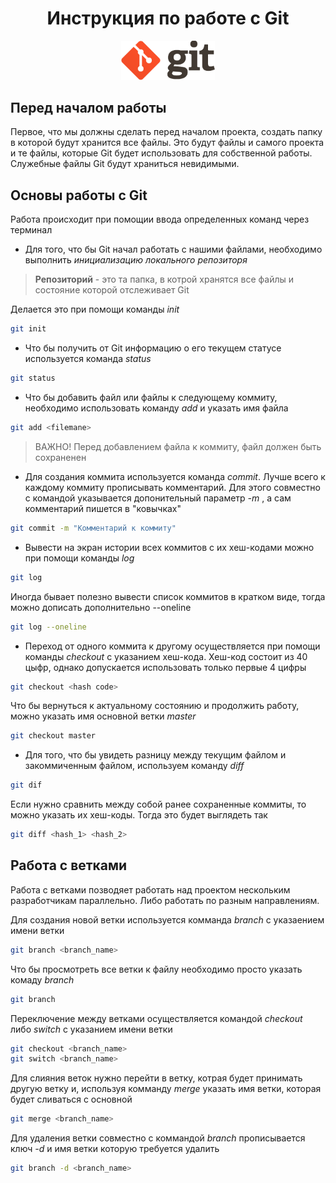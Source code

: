 <h1 style="text-align: center;">Инструкция по работе с Git</h1>

<div style="text-align: center;">
<img src="gitlogo.png" alt="center" width="150"/>
</div>

## Перед началом работы

Первое, что мы должны сделать перед началом проекта, создать папку в которой будут хранится все  файлы. Это будут файлы и самого проекта и те файлы, которые Git будет использовать для собственной работы. Служебные файлы Git будут храниться невидимыми.

## Основы работы с Git

Работа происходит при помощии ввода определенных команд через терминал
* Для того, что бы Git начал работать с нашими файлами, необходимо выполнить *инициализацию локального репозиторя*    

> **Репозиторий** - это та папка, в котрой хранятся все файлы и состояние которой отслеживает Git

Делается это при помощи команды *init*
```sh
git init
```
* Что бы получить от Git информацию о его текущем статусе используется команда *status*
```sh
git status
```
* Что бы добавить файл или файлы к следующему коммиту, необходимо использовать команду *add* и указать имя файла
```sh
git add <filemane>
```
> ВАЖНО! Перед добавлением файла к коммиту, файл должен быть сохраненен
* Для создания коммита используется команда *commit*. Лучше всего к каждому коммиту прописывать комментарий. Для этого совместно с командой указывается допонительный параметр *-m* , а сам комментарий пишется в "ковычках"
```sh
git commit -m "Комментарий к коммиту"
```
* Вывести на экран истории всех коммитов с их хеш-кодами можно при помощи команды *log*
```sh
git log
```
Иногда бывает полезно вывести список коммитов в кратком виде, тогда можно дописать дополнительно --oneline
```sh
git log --oneline
```
* Переход от одного коммита к другому осуществляется при помощи команды *checkout* с указанием хеш-кода. Хеш-код состоит из 40 цыфр, однако допускается использовать только первые 4 цифры
```sh
git checkout <hash code>
```
Что бы вернуться к актуальному состоянию и продолжить работу, можно указать имя основной ветки *master*
```sh
git checkout master
```
* Для того, что бы увидеть разницу между текущим файлом и закоммиченным файлом, используем команду *diff*
```sh
git dif
```
Если нужно сравнить между собой ранее сохраненные коммиты, то можно указать их хеш-коды. Тогда это будет выглядеть так
```sh
git diff <hash_1> <hash_2>
```
## Работа с ветками

Работа с ветками позводяет работать над проектом нескольким разработчикам параллельно. Либо работать по разным направлениям.

Для создания новой ветки используется комманда *branch* с указаением имени ветки

```sh
git branch <branch_name>
```
Что бы просмотреть все ветки к файлу необходимо просто указать комаду *branch*

```sh
git branch
```
Переключение между ветками осуществляется командой *checkout* либо *switch* с указанием имени ветки

```sh
git checkout <branch_name>
git switch <branch_name>
```

Для слияния веток нужно перейти в ветку, котрая будет принимать другую ветку и,  используя комманду *merge* указать имя ветки, которая будет сливаться с основной
```sh
git merge <branch_name>
```


Для удаления ветки совместно с коммандой *branch* прописывается ключ *-d* и имя ветки которую требуется удалить
```sh
git branch -d <branch_name>
```
